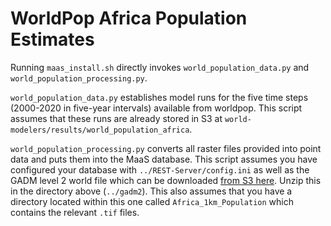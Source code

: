 # WorldPop Africa Population Estimates

Running `maas_install.sh` directly invokes `world_population_data.py` and `world_population_processing.py`. 

`world_population_data.py` establishes model runs for the five time steps (2000-2020 in five-year intervals) available from worldpop. This script assumes that these runs are already stored in S3 at `world-modelers/results/world_population_africa`.

`world_population_processing.py` converts all raster files provided into point data and puts them into the MaaS database. This script assumes you have configured your database with `../REST-Server/config.ini` as well as the GADM level 2 world file which can be downloaded [from S3 here](https://world-modelers.s3.amazonaws.com/data/gadm2/gadm2.zip). Unzip this in the directory above (`../gadm2`). This also assumes that you have a directory located within this one called `Africa_1km_Population` which contains the relevant `.tif` files.
